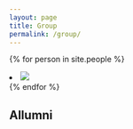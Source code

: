 ```yaml
---
layout: page
title: Group
permalink: /group/
---
```


{% for person in site.people %}
<li>
    <img class="picture" src="{{ person.image_url }}" {{ person.name}} >
</li>
{% endfor %}

## Allumni